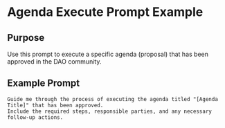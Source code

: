 # Agenda Execute Prompt Example

## Purpose
Use this prompt to execute a specific agenda (proposal) that has been approved in the DAO community.

## Example Prompt
```
Guide me through the process of executing the agenda titled "[Agenda Title]" that has been approved.
Include the required steps, responsible parties, and any necessary follow-up actions.
```
